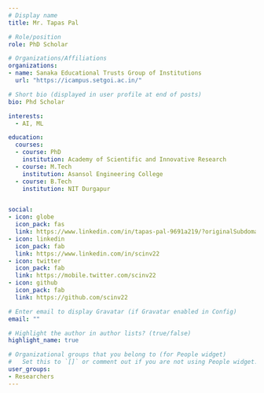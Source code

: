 ```yaml
---
# Display name
title: Mr. Tapas Pal

# Role/position
role: PhD Scholar

# Organizations/Affiliations
organizations:
- name: Sanaka Educational Trusts Group of Institutions
  url: "https://icampus.setgoi.ac.in/"

# Short bio (displayed in user profile at end of posts)
bio: Phd Scholar

interests:
  - AI, ML

education:
  courses:
  - course: PhD
    institution: Academy of Scientific and Innovative Research
  - course: M.Tech
    institution: Asansol Engineering College
  - course: B.Tech
    institution: NIT Durgapur


social:
- icon: globe
  icon_pack: fas
  link: https://www.linkedin.com/in/tapas-pal-9691a219/?originalSubdomain=in
- icon: linkedin
  icon_pack: fab
  link: https://www.linkedin.com/in/scinv22
- icon: twitter
  icon_pack: fab
  link: https://mobile.twitter.com/scinv22
- icon: github
  icon_pack: fab
  link: https://github.com/scinv22

# Enter email to display Gravatar (if Gravatar enabled in Config)
email: ""

# Highlight the author in author lists? (true/false)
highlight_name: true

# Organizational groups that you belong to (for People widget)
#   Set this to `[]` or comment out if you are not using People widget.
user_groups:
- Researchers
---
```




